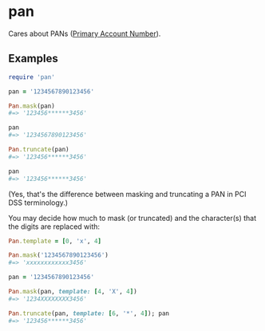 # pan

Cares about PANs ([Primary Account Number](https://en.wikipedia.org/wiki/Payment_card_number)).

## Examples

```ruby
require 'pan'

pan = '1234567890123456'

Pan.mask(pan)
#=> '123456******3456'

pan
#=> '1234567890123456'

Pan.truncate(pan)
#=> '123456******3456'

pan
#=> '123456******3456'
```

(Yes, that's the difference between masking and truncating a PAN in PCI DSS
terminology.)

You may decide how much to mask (or truncated) and the character(s) that the
digits are replaced with:

```ruby
Pan.template = [0, 'x', 4]

Pan.mask('1234567890123456')
#=> 'xxxxxxxxxxxx3456'
```

```ruby
pan = '1234567890123456'

Pan.mask(pan, template: [4, 'X', 4])
#=> '1234XXXXXXXX3456'

Pan.truncate(pan, template: [6, '*', 4]); pan
#=> '123456******3456'
```
